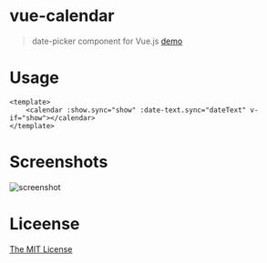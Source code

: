 # vue-calendar

> date-picker component for Vue.js [demo](http://ihanyang.github.io/demo/vue-calendar/)

# Usage
```vue
<template>
	<calendar :show.sync="show" :date-text.sync="dateText" v-if="show"></calendar>
</template>
```

# Screenshots

![screenshot](https://github.com/ihanyang/vue-calendar/blob/master/screenshot.gif)

# Liceense
[The MIT License](http://opensource.org/licenses/MIT)